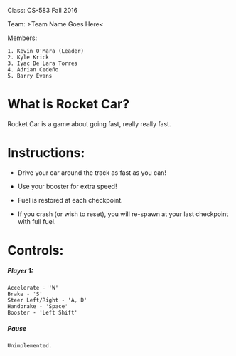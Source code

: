 Class: CS-583 Fall 2016

Team: >Team Name Goes Here<

Members:

    1. Kevin O'Mara (Leader)
    2. Kyle Krick
    3. Iyac De Lara Torres
    4. Adrian Cedeño
    5. Barry Evans
    
What is Rocket Car?
==========

Rocket Car is a game about going fast, really really fast.

Instructions:
==========

- Drive your car around the track as fast as you can!

- Use your booster for extra speed!

- Fuel is restored at each checkpoint.

- If you crash (or wish to reset), you will re-spawn at your last checkpoint with full fuel.

Controls:
==========
##### Player 1:

    Accelerate - 'W'
    Brake - 'S'
    Steer Left/Right - 'A, D'
    Handbrake - 'Space'
    Booster - 'Left Shift'

##### Pause

    Unimplemented.
